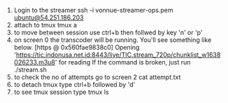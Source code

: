 1. Login to the streamer
ssh -i vonnue-streamer-ops.pem ubuntu@54.251.186.203
2. attach to tmux
tmux a
3. to move between session use
ctrl+b then follwed by key 'n' or 'p'
4. on screen 0 the transcoder will be running. You'll see something like below.
[https @ 0x560fae9838c0] Opening 'https://tic.indonusa.net.id:8443/live/TIC.stream_720p/chunklist_w1638026233.m3u8' for reading
If the command is broken, just run 
./stream.sh
5. to check the no of attempts go to screen 2
cat attempt.txt
6. to detach tmux type
ctrl+b followed by 'd'
7. to see tmux session type
tmux ls

